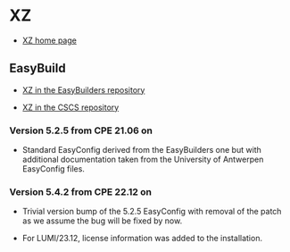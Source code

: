 # XZ

  * [XZ home page](https://tukaani.org/xz/)

## EasyBuild

  * [XZ in the EasyBuilders repository]()

  * [XZ in the CSCS repository]()


### Version 5.2.5 from CPE 21.06 on

  * Standard EasyConfig derived from the EasyBuilders one but with additional
    documentation taken from the University of Antwerpen EasyConfig files.

    
### Version 5.4.2 from CPE 22.12 on

  * Trivial version bump of the 5.2.5 EasyConfig with removal of the patch as
    we assume the bug will be fixed by now.

  * For LUMI/23.12, license information was added to the installation.
